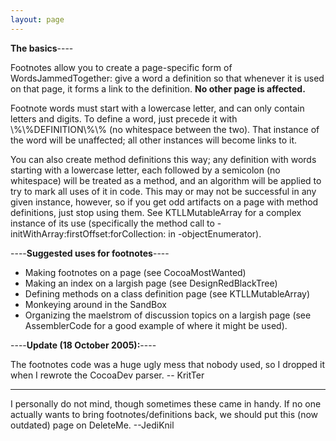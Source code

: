 ```yaml
---
layout: page
---
```


**The basics**----

Footnotes allow you to create a page-specific form of WordsJammedTogether: give a word a definition so that whenever it is used on that page, it forms a link to the definition. **No other page is affected.**

Footnote words must start with a lowercase letter, and can only contain letters and digits. To define a word, just precede it with \\%\\%DEFINITION\\%\\% (no whitespace between the two). That instance of the word will be unaffected; all other instances will become links to it.

You can also create method definitions this way; any definition with words starting with a lowercase letter, each followed by a semicolon (no whitespace) will be treated as a method, and an algorithm will be applied to try to mark all uses of it in code. This may or may not be successful in any given instance, however, so if you get odd artifacts on a page with method definitions, just stop using them. See KTLLMutableArray for a complex instance of its use (specifically the method call to -initWithArray:firstOffset:forCollection: in -objectEnumerator).

----**Suggested uses for footnotes**----

* Making footnotes on a page (see CocoaMostWanted)
* Making an index on a largish page (see DesignRedBlackTree)
* Defining methods on a class definition page (see KTLLMutableArray)
* Monkeying around in the SandBox
* Organizing the maelstrom of discussion topics on a largish page (see AssemblerCode for a good example of where it might be used).


----**Update (18 October 2005):**----

The footnotes code was a huge ugly mess that nobody used, so I dropped it when I rewrote the CocoaDev parser. -- KritTer

----
I personally do not mind, though sometimes these came in handy. If no one actually wants to bring footnotes/definitions back, we should put this (now outdated) page on DeleteMe. --JediKnil
